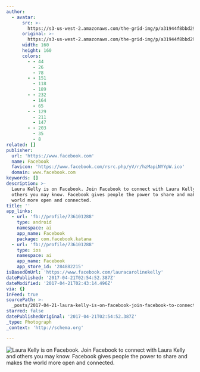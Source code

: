 ```yaml
---
author:
  - avatar:
      src: >-
        https://s3-us-west-2.amazonaws.com/the-grid-img/p/a31944f8bbd29135e5ed3876ff54863bee3f3e1c.jpg
      original: >-
        https://s3-us-west-2.amazonaws.com/the-grid-img/p/a31944f8bbd29135e5ed3876ff54863bee3f3e1c.jpg
      width: 160
      height: 160
      colors:
        - - 44
          - 26
          - 78
        - - 151
          - 118
          - 189
        - - 232
          - 164
          - 65
        - - 129
          - 211
          - 147
        - - 203
          - 35
          - 8
related: []
publisher:
  url: 'https://www.facebook.com'
  name: Facebook
  favicon: 'https://www.facebook.com/rsrc.php/yV/r/hzMapiNYYpW.ico'
  domain: www.facebook.com
keywords: []
description: >-
  Laura Kelly is on Facebook. Join Facebook to connect with Laura Kelly and
  others you may know. Facebook gives people the power to share and makes the
  world more open and connected.
title: ''
app_links:
  - url: 'fb://profile/736101288'
    type: android
    namespace: ai
    app_name: Facebook
    package: com.facebook.katana
  - url: 'fb://profile/736101288'
    type: ios
    namespace: ai
    app_name: Facebook
    app_store_id: '284882215'
isBasedOnUrl: 'https://www.facebook.com/lauracarolinekelly'
datePublished: '2017-04-21T02:54:52.387Z'
dateModified: '2017-04-21T02:43:14.496Z'
via: {}
inFeed: true
sourcePath: >-
  _posts/2017-04-21-laura-kelly-is-on-facebook-join-facebook-to-connect-with-la.md
starred: false
datePublishedOriginal: '2017-04-21T02:54:52.387Z'
_type: Photograph
_context: 'http://schema.org'

---
```

![Laura Kelly is on Facebook. Join Facebook to connect with Laura Kelly and others you may know. Facebook gives people the power to share and makes the world more open and connected.](https://scontent-iad3-1.xx.fbcdn.net/v/t1.0-1/p160x160/11225167_10153479638666289_9128440697844199112_n.jpg?oh=489975c8be91596b9cd0a7e8f34478c3&oe=5995C408)